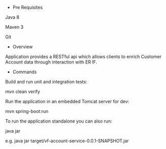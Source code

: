 
- Pre Requisites

Java 8

Maven 3

Git

- Overview

Application provides a RESTful api which allows clients to enrich Customer Account data through interaction with ER IF.

- Commands

Build and run unit and integration tests:

mvn clean verify

Run the application in an embedded Tomcat server for dev:

mvn spring-boot:run

To run the application standalone you can also run:

java jar <path-to-jar>

e.g. java jar target/vf-account-service-0.0.1-SNAPSHOT.jar
